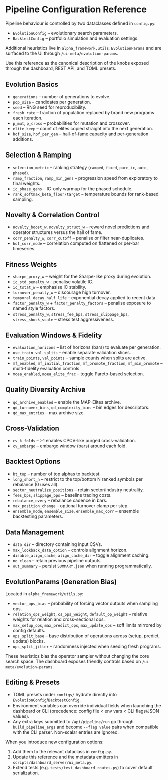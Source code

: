 # Pipeline Configuration Reference

Pipeline behaviour is controlled by two dataclasses defined in `config.py`:
- `EvolutionConfig` – evolutionary search parameters.
- `BacktestConfig` – portfolio simulation and evaluation settings.

Additional heuristics live in `alpha_framework.utils.EvolutionParams` and are surfaced to the UI through `/ui-meta/evolution-params`.

Use this reference as the canonical description of the knobs exposed through the dashboard, REST API, and TOML presets.

## Evolution Basics
- `generations` – number of generations to evolve.
- `pop_size` – candidates per generation.
- `seed` – RNG seed for reproducibility.
- `fresh_rate` – fraction of population replaced by brand new programs each iteration.
- `p_mut`, `p_cross` – probabilities for mutation and crossover.
- `elite_keep` – count of elites copied straight into the next generation.
- `hof_size`, `hof_per_gen` – hall-of-fame capacity and per-generation additions.

## Selection & Ramping
- `selection_metric` – ranking strategy (`ramped`, `fixed`, `pure_ic`, `auto`, `phased`).
- `ramp_fraction`, `ramp_min_gens` – progression speed from exploratory to final weights.
- `ic_phase_gens` – IC-only warmup for the phased schedule.
- `rank_softmax_beta_floor/target` – temperature bounds for rank-based sampling.

## Novelty & Correlation Control
- `novelty_boost_w`, `novelty_struct_w` – reward novel predictions and operator structures versus the hall of fame.
- `corr_penalty_w`, `corr_cutoff` – penalise or filter near-duplicates.
- `hof_corr_mode` – correlation computed on flattened or per-bar timeseries.

## Fitness Weights
- `sharpe_proxy_w` – weight for the Sharpe-like proxy during evolution.
- `ic_std_penalty_w` – penalise volatile IC.
- `ic_tstat_w` – emphasise IC stability.
- `turnover_penalty_w` – discourage high turnover.
- `temporal_decay_half_life` – exponential decay applied to recent data.
- `factor_penalty_w` + `factor_penalty_factors` – penalise exposure to named style factors.
- `stress_penalty_w`, `stress_fee_bps`, `stress_slippage_bps`, `stress_shock_scale` – stress test aggressiveness.

## Evaluation Windows & Fidelity
- `evaluation_horizons` – list of horizons (bars) to evaluate per generation.
- `use_train_val_splits` – enable separate validation slices.
- `train_points`, `val_points` – sample counts when splits are active.
- `mf_enabled`, `mf_initial_fraction`, `mf_promote_fraction`, `mf_min_promote` – multi-fidelity evaluation controls.
- `moea_enabled`, `moea_elite_frac` – toggle Pareto-based selection.

## Quality Diversity Archive
- `qd_archive_enabled` – enable the MAP-Elites archive.
- `qd_turnover_bins`, `qd_complexity_bins` – bin edges for descriptors.
- `qd_max_entries` – max archive size.

## Cross-Validation
- `cv_k_folds` – >1 enables CPCV-like purged cross-validation.
- `cv_embargo` – embargo window (bars) around each fold.

## Backtest Options
- `bt_top` – number of top alphas to backtest.
- `long_short_n` – restrict to the top/bottom N ranked symbols per rebalance (0 uses all).
- `sector_neutralize_positions` – retain sector/industry neutrality.
- `fees_bps`, `slippage_bps` – baseline trading costs.
- `rebalance_every` – rebalance cadence in bars.
- `max_position_change` – optional turnover clamp per step.
- `ensemble_mode`, `ensemble_size`, `ensemble_max_corr` – ensemble backtesting parameters.

## Data Management
- `data_dir` – directory containing input CSVs.
- `max_lookback_data_option` – controls alignment horizon.
- `disable_align_cache`, `align_cache_dir` – toggle alignment caching.
- `no_clean` – retain previous pipeline outputs.
- `out_summary` – persist `SUMMARY.json` when running programmatically.

## EvolutionParams (Generation Bias)
Located in `alpha_framework/utils.py`:
- `vector_ops_bias` – probability of forcing vector outputs when sampling ops.
- `relation_ops_weight`, `cs_ops_weight`, `default_op_weight` – relative weights for relation and cross-sectional ops.
- `max_setup_ops`, `max_predict_ops`, `max_update_ops` – soft limits mirrored by config defaults.
- `ops_split_base` – base distribution of operations across (setup, predict, update) blocks.
- `ops_split_jitter` – randomness injected when seeding fresh programs.

These heuristics bias the operator sampler without changing the core search space. The dashboard exposes friendly controls based on `/ui-meta/evolution-params`.

## Editing & Presets
- TOML presets under `configs/` hydrate directly into `EvolutionConfig`/`BacktestConfig`.
- Environment variables can override individual fields when launching the dashboard or CLI (precedence: config file < env vars < CLI flags/JSON values).
- Any extra keys submitted to `/api/pipeline/run` go through `build_pipeline_args` and become `--flag value` pairs when compatible with the CLI parser. Non-scalar entries are ignored.

When you introduce new configuration options:
1. Add them to the relevant dataclass in `config.py`.
2. Update this reference and the metadata emitters in `scripts/dashboard_server/ui_meta.py`.
3. Extend tests (e.g. `tests/test_dashboard_routes.py`) to cover default serialization.
